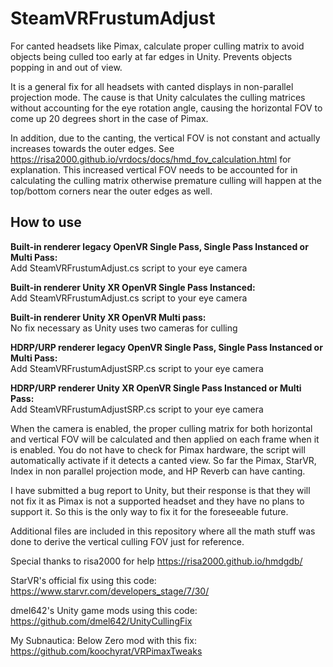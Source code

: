 # SteamVRFrustumAdjust
For canted headsets like Pimax, calculate proper culling matrix to avoid objects being culled too early at far edges in Unity. Prevents objects popping in and out of view.

It is a general fix for all headsets with canted displays in non-parallel projection mode. The cause is that Unity calculates the culling matrices without accounting for the eye rotation angle, causing the horizontal FOV to come up 20 degrees short in the case of Pimax.

In addition, due to the canting, the vertical FOV is not constant and actually increases towards the outer edges. See https://risa2000.github.io/vrdocs/docs/hmd_fov_calculation.html for explanation. This increased vertical FOV needs to be accounted for in calculating the culling matrix otherwise premature culling will happen at the top/bottom corners near the outer edges as well.

<h2>How to use</h2>

<b>Built-in renderer legacy OpenVR Single Pass, Single Pass Instanced or Multi Pass:</b>
<br>Add SteamVRFrustumAdjust.cs script to your eye camera

<b>Built-in renderer Unity XR OpenVR Single Pass Instanced:</b>
<br>Add SteamVRFrustumAdjust.cs script to your eye camera

<b>Built-in renderer Unity XR OpenVR Multi pass:</b>
<br>No fix necessary as Unity uses two cameras for culling

<b>HDRP/URP renderer legacy OpenVR Single Pass, Single Pass Instanced or Multi Pass:</b>
<br>Add SteamVRFrustumAdjustSRP.cs script to your eye camera

<b>HDRP/URP renderer Unity XR OpenVR Single Pass Instanced or Multi Pass:</b>
<br>Add SteamVRFrustumAdjustSRP.cs script to your eye camera

When the camera is enabled, the proper culling matrix for both horizontal and vertical FOV will be calculated and then applied on each frame when it is enabled. You do not have to check for Pimax hardware, the script will automatically activate if it detects a canted view. So far the Pimax, StarVR, Index in non parallel projection mode, and HP Reverb can have canting.

I have submitted a bug report to Unity, but their response is that they will not fix it as Pimax is not a supported headset and they have no plans to support it. So this is the only way to fix it for the foreseeable future.  

Additional files are included in this repository where all the math stuff was done to derive the vertical culling FOV just for reference.

Special thanks to risa2000 for help https://risa2000.github.io/hmdgdb/

StarVR's official fix using this code:
https://www.starvr.com/developers_stage/7/30/

dmel642's Unity game mods using this code:
https://github.com/dmel642/UnityCullingFix

My Subnautica: Below Zero mod with this fix:
https://github.com/koochyrat/VRPimaxTweaks
